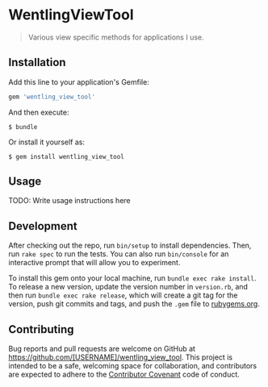 # WentlingViewTool

> Various view specific methods for applications I use.

## Installation

Add this line to your application's Gemfile:

```ruby
gem 'wentling_view_tool'
```

And then execute:

    $ bundle

Or install it yourself as:

    $ gem install wentling_view_tool

## Usage

TODO: Write usage instructions here

## Development

After checking out the repo, run `bin/setup` to install dependencies. Then, run `rake spec` to run the tests. You can also run `bin/console` for an interactive prompt that will allow you to experiment.

To install this gem onto your local machine, run `bundle exec rake install`. To release a new version, update the version number in `version.rb`, and then run `bundle exec rake release`, which will create a git tag for the version, push git commits and tags, and push the `.gem` file to [rubygems.org](https://rubygems.org).

## Contributing

Bug reports and pull requests are welcome on GitHub at https://github.com/[USERNAME]/wentling_view_tool. This project is intended to be a safe, welcoming space for collaboration, and contributors are expected to adhere to the [Contributor Covenant](http://contributor-covenant.org) code of conduct.

